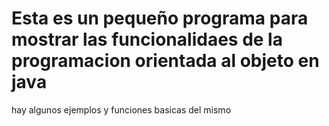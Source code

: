 # Esta es un pequeño programa para mostrar las funcionalidaes de la programacion orientada al objeto en java 
hay algunos ejemplos y funciones basicas del mismo 
